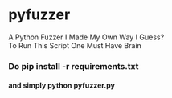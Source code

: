 # pyfuzzer
A Python Fuzzer I Made My Own Way I Guess?<br>
To Run This Script One Must Have Brain<br>
### Do pip install -r requirements.txt<br>
#### and simply python pyfuzzer.py

